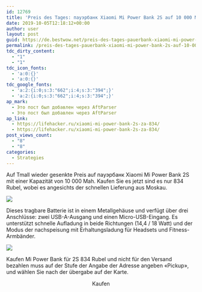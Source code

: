 ```yaml
---
id: 12769
title: 'Preis des Tages: пауэрбанк Xiaomi Mi Power Bank 2S auf 10 000 Mah für 834 Rubel auf Tmall'
date: 2019-10-05T12:18:12+00:00
author: user
layout: post
guid: https://de.bestwow.net/preis-des-tages-pauerbank-xiaomi-mi-power-bank-2s-auf-10-000-mah-f-r-834-rubel-auf-tmall/
permalink: /preis-des-tages-pauerbank-xiaomi-mi-power-bank-2s-auf-10-000-mah-f-r-834-rubel-auf-tmall/
tdc_dirty_content:
  - "1"
  - "1"
tdc_icon_fonts:
  - 'a:0:{}'
  - 'a:0:{}'
tdc_google_fonts:
  - 'a:2:{i:0;s:3:"662";i:4;s:3:"394";}'
  - 'a:2:{i:0;s:3:"662";i:4;s:3:"394";}'
ap_mark:
  - Это пост был добавлен через AftParser
  - Это пост был добавлен через AftParser
ap_link:
  - https://lifehacker.ru/xiaomi-mi-power-bank-2s-za-834/
  - https://lifehacker.ru/xiaomi-mi-power-bank-2s-za-834/
post_views_count:
  - "8"
  - "8"
categories:
  - Strategies
---
```

Auf Tmall wieder gesenkte Preis auf пауэрбанк Xiaomi Mi Power Bank 2S mit einer Kapazität von 10 000 Mah. Kaufen Sie es jetzt sind es nur 834 Rubel, wobei es angesichts der schnellen Lieferung aus Moskau.

![](https://de.bestwow.net/wp-content/uploads/2019/10/cena-dnya-pauerbank-xiaomi-mi-power-bank-2s-na-10-000-ma-ch-za-834-rublya-na-tmall-1.jpg) 

Dieses tragbare Batterie ist in einem Metallgehäuse und verfügt über drei Anschlüsse: zwei USB-A-Ausgang und einen Micro-USB-Eingang. Es unterstützt schnelle Aufladung in beide Richtungen (14,4 / 18 Watt) und der Modus der nachspeisung mit Erhaltungsladung für Headsets und Fitness-Armbänder.

![](https://de.bestwow.net/wp-content/uploads/2019/10/cena-dnya-pauerbank-xiaomi-mi-power-bank-2s-na-10-000-ma-ch-za-834-rublya-na-tmall-2.jpg) 

Kaufen Mi Power Bank für 2S 834 Rubel und nicht für den Versand bezahlen muss auf der Stufe der Angabe der Adresse angeben «Pickup», und wählen Sie nach der übergabe auf der Karte.

<p style="text-align: center">
  <span>Kaufen</span>
</p>